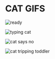 
# CAT GIFS

![ready](https://media.giphy.com/media/CjmvTCZf2U3p09Cn0h/giphy.gif)

![typing cat](https://media.giphy.com/media/JIX9t2j0ZTN9S/giphy.gif)

![cat says no](https://media.giphy.com/media/nR4L10XlJcSeQ/giphy.gif)

![cat tripping toddler](https://media.giphy.com/media/l0MYNB04rBb51QNtC/giphy.gif)
<!--stackedit_data:
eyJoaXN0b3J5IjpbLTg4Nzg4ODM5MiwyMDk5Njk2ODc4XX0=
-->
